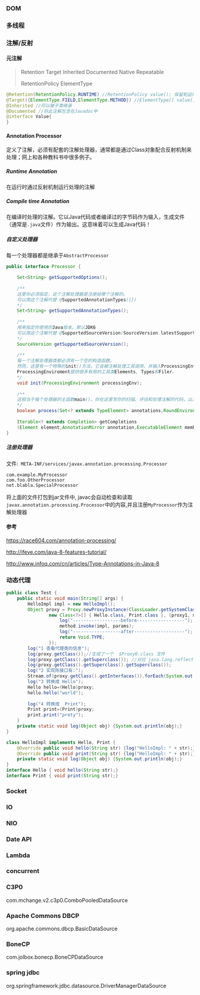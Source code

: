 ### DOM

### 多线程

### 注解/反射

#### 元注解

> Retention  Target  Inherited  Documented  Native  Repeatable
>
> RetentionPolicy  ElementType

```java
@Retention(RetentionPolicy.RUNTIME) //RetentionPolicy value(); 保留到运行时
@Target({ElementType.FIELD,ElementType.METHOD}) //ElementType[] value(); 标记在字段/方法上
@Inherited //可以被子类继承
@Documented //将此注解包含在Javadoc中
@interface Value{
}
```

#### Annotation Processor 

定义了注解，必须有配套的注解处理器，通常都是通过Class对象配合反射机制来处理；网上和各种教科书中很多例子。

##### Runtime Annotation 

在运行时通过反射机制运行处理的注解

##### Compile time Annotation 

在编译时处理的注解。它以Java代码或者编译过的字节码作为输入，生成文件（通常是`.java`文件）作为输出。这意味着可以生成Java代码！

##### 自定义处理器

每一个处理器都是继承于`AbstractProcessor`

```java
public interface Processor {

    Set<String> getSupportedOptions();
 
    /**
    这里你必须指定，这个注解处理器是注册给哪个注解的。
    可以用这个注解代替 @SupportedAnnotationTypes({})
    */
    Set<String> getSupportedAnnotationTypes();
 
    /**
    用来指定你使用的Java版本。默认JDK6
    可以用这个注解代替 @SupportedSourceVersion(SourceVersion.latestSupported())
    */
    SourceVersion getSupportedSourceVersion();
    
	/**
	每一个注解处理器类都必须有一个空的构造函数。
	然而，这里有一个特殊的init()方法，它会被注解处理工具调用，并输入ProcessingEnviroment参数。
	ProcessingEnviroment提供很多有用的工具类Elements, Types和Filer。
	*/
    void init(ProcessingEnvironment processingEnv);
  
    /**
    这相当于每个处理器的主函数main()。你在这里写你的扫描、评估和处理注解的代码，以及生成Java文件。
    */
    boolean process(Set<? extends TypeElement> annotations,RoundEnvironment roundEnv);
 
    Iterable<? extends Completion> getCompletions
    (Element element,AnnotationMirror annotation,ExecutableElement member,String userText);
}

```

##### 注册处理器

文件:` META-INF/services/javax.annotation.processing.Processor`

```
com.example.MyProcessor
com.foo.OtherProcessor
net.blabla.SpecialProcessor
```

将上面的文件打包到jar文件中, javac会自动检查和读取`javax.annotation.processing.Processor`中的内容,并且注册`MyProcessor`作为注解处理器 

#### 参考

<https://race604.com/annotation-processing/>

<http://ifeve.com/java-8-features-tutorial/>

<http://www.infoq.com/cn/articles/Type-Annotations-in-Java-8>

### 动态代理

```java
public class Test {
	public static void main(String[] args) {
		HelloImpl impl = new HelloImpl();
		Object proxy = Proxy.newProxyInstance(ClassLoader.getSystemClassLoader(),
				new Class<?>[] { Hello.class, Print.class }, (proxy1, method, params) -> {
					log("------------------before------------------");
					method.invoke(impl, params);
					log("------------------after-------------------");
					return Void.TYPE;
				});
		log("1 查看代理类的信息");
		log(proxy.getClass());//生成了一个  $Proxy0.class 文件
		log(proxy.getClass().getSuperclass()); //对应 java.lang.reflect.Proxy.class 文件
		log(proxy.getClass().getSuperclass().getSuperclass());
		log("2 实现陈接口有:");
		Stream.of(proxy.getClass().getInterfaces()).forEach(System.out::println);
		log("3 转换成 Hello");
		Hello hello=(Hello)proxy;
		hello.hello("world");
		
		log("4 转换成  Print");
		Print print=(Print)proxy;
		print.print("prety");
	}
	private static void log(Object obj) {System.out.println(obj);}
}

class HelloImpl implements Hello, Print {
	@Override public void hello(String str) {log("HelloImpl: " + str);}
	@Override public void print(String str) {log("HelloImpl: " + str);}
    private static void log(Object obj) {System.out.println(obj);}
}
interface Hello { void hello(String str);}
interface Print { void print(String str);}
```



### Socket

### IO

### NIO

### Date API

### Lambda

### concurrent

### C3P0

com.mchange.v2.c3p0.ComboPooledDataSource

### Apache Commons DBCP

org.apache.commons.dbcp.BasicDataSource

### BoneCP

com.jolbox.bonecp.BoneCPDataSource

### spring jdbc

org.springframework.jdbc.datasource.DriverManagerDataSource